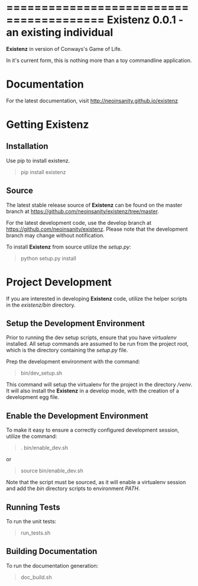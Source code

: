 ========================================
Existenz 0.0.1 - an existing individual
========================================

**Existenz** in version of Conways's Game of Life.

In it's current form, this is nothing more than a toy commandline application.

Documentation
==============

For the latest documentation, visit http://neoinsanity.github.io/existenz

Getting Existenz
=================

Installation
-------------

Use pip to install existenz.

  > pip install existenz
  
Source
-------

The latest stable release source of **Existenz** can be found on the master 
branch at https://github.com/neoinsanity/existenz/tree/master. 

For the latest development code, use the develop branch at 
https://github.com/neoinsanity/existenz. Please note that the development 
branch may change without notification.

To install **Existenz** from source utilize the *setup.py*:

  > python setup.py install

Project Development
====================

If you are interested in developing **Existenz** code, 
utilize the helper scripts in the *existenz/bin* directory.

Setup the Development Environment
----------------------------------

Prior to running the dev setup scripts, ensure that you have *virtualenv* 
installed. All setup commands are assumed to be run from the project root, 
which is the directory containing the *setup.py* file.

Prep the development environment with the command:

  > bin/dev_setup.sh

This command will setup the virtualenv for the project in the 
directory */venv*. It will also install the **Existenz** in a develop mode, 
with the creation of a development egg file.

Enable the Development Environment
-----------------------------------

To make it easy to ensure a correctly configured development session, 
utilize the command:

  > . bin/enable_dev.sh
  
or

  > source bin/enable_dev.sh
  
Note that the script must be sourced, as it will enable a virtualenv session 
and add the *bin* directory scripts to environment *PATH*.

Running Tests
--------------

To run the unit tests:

  > run_tests.sh

Building Documentation
-----------------------

To run the documentation generation:

  > doc_build.sh
